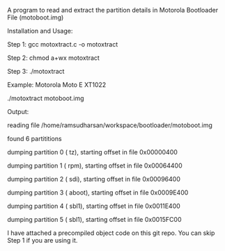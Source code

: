 A program to read and extract the partition details in Motorola Bootloader File (motoboot.img)


Installation and Usage:

Step 1: gcc motoxtract.c -o motoxtract

Step 2: chmod a+wx motoxtract

Step 3: ./motoxtract


Example: Motorola Moto E XT1022

./motoxtract motoboot.img

Output:

reading file /home/ramsudharsan/workspace/bootloader/motoboot.img

found 6 partititions

dumping partition 0 (        tz), starting offset in file 0x00000400

dumping partition 1 (       rpm), starting offset in file 0x00064400

dumping partition 2 (       sdi), starting offset in file 0x00096400

dumping partition 3 (     aboot), starting offset in file 0x0009E400

dumping partition 4 (      sbl1), starting offset in file 0x0011E400

dumping partition 5 (      sbl1), starting offset in file 0x0015FC00


I have attached a precompiled object code on this git repo. You can skip Step 1 if you are using it.
